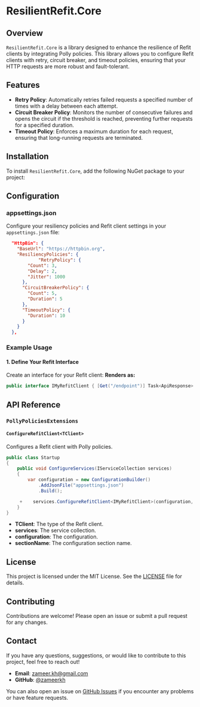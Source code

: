 # ResilientRefit.Core

## Overview

`ResilientRefit.Core` is a library designed to enhance the resilience of Refit clients by integrating Polly policies. This library allows you to configure Refit clients with retry, circuit breaker, and timeout policies, ensuring that your HTTP requests are more robust and fault-tolerant.

## Features

- **Retry Policy**: Automatically retries failed requests a specified number of times with a delay between each attempt.
- **Circuit Breaker Policy**: Monitors the number of consecutive failures and opens the circuit if the threshold is reached, preventing further requests for a specified duration.
- **Timeout Policy**: Enforces a maximum duration for each request, ensuring that long-running requests are terminated.

## Installation

To install `ResilientRefit.Core`, add the following NuGet package to your project:


## Configuration

### appsettings.json

Configure your resiliency policies and Refit client settings in your `appsettings.json` file:

```json
  "HttpBin": {
    "BaseUrl": "https://httpbin.org",
    "ResiliencyPolicies": {
            "RetryPolicy": {
        "Count": 3,
        "Delay": 2,
        "Jitter": 1000
      },
      "CircuitBreakerPolicy": {
        "Count": 5,
        "Duration": 5
      },
      "TimeoutPolicy": {
        "Duration": 10
      }
    }
  },
```

### Example Usage

#### 1. Define Your Refit Interface

Create an interface for your Refit client:
**Renders as:**
```csharp
public interface IMyRefitClient { [Get("/endpoint")] Task<ApiResponse> GetEndpointAsync(); }
```


## API Reference

### `PollyPoliciesExtensions`

#### `ConfigureRefitClient<TClient>`

Configures a Refit client with Polly policies.

```csharp
public class Startup
{
    public void ConfigureServices(IServiceCollection services)
    {
        var configuration = new ConfigurationBuilder()
            .AddJsonFile("appsettings.json")
            .Build();

     +    services.ConfigureRefitClient<IMyRefitClient>(configuration, "MyRefitClient");
    }
}

```


- **TClient**: The type of the Refit client.
- **services**: The service collection.
- **configuration**: The configuration.
- **sectionName**: The configuration section name.

## License

This project is licensed under the MIT License. See the [LICENSE](LICENSE) file for details.

## Contributing

Contributions are welcome! Please open an issue or submit a pull request for any changes.

## Contact

If you have any questions, suggestions, or would like to contribute to this project, feel free to reach out!

- **Email**: [zameer.kh@gmail.com](mailto:zameer.kh@gmail.com)
- **GitHub**: [@zameerkh](https://github.com/zameerkh)

You can also open an issue on [GitHub Issues](https://github.com/zameerkh/ResilientRefit/issues) if you encounter any problems or have feature requests.








